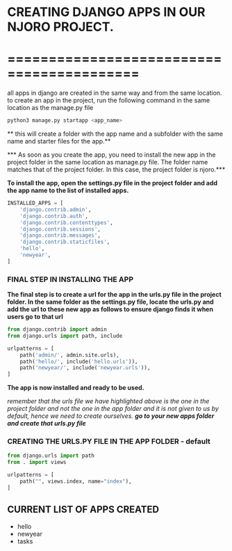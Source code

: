 # CREATING DJANGO APPS IN OUR NJORO PROJECT.
# ==========================================
all apps in django are created in the same way and from the same location.
to create an app in the project, run the following command in the same location as the manage.py file

```python
python3 manage.py startapp <app_name>
```
**
this will create a folder with the app name and a subfolder with the same name and starter files for the app.**

*** As soon as you create the app, you need to install the new app in the project folder in the same location as manage.py file. The folder name matches that of the project folder. In this case, the project folder is njoro.***

**To install the app, open the settings.py file in the project folder and add the app name to the list of installed apps.**

```python
INSTALLED_APPS = [
    'django.contrib.admin',
    'django.contrib.auth',
    'django.contrib.contenttypes',
    'django.contrib.sessions', 
    'django.contrib.messages',
    'django.contrib.staticfiles',
    'hello',
    'newyear',
]
```

### FINAL STEP IN INSTALLING THE APP
**The final step is to create a url for the app in the urls.py file in the project folder.
In the same folder as the settings.py file, locate the urls.py and add the url to these new app as follows to ensure django finds it when users go to that url**

```python
from django.contrib import admin
from django.urls import path, include

urlpatterns = [
    path('admin/', admin.site.urls),
    path('hello/', include('hello.urls')),
    path('newyear/', include('newyear.urls')),
]
```

**The app is now installed and ready to be used.**

_remember that the urls file we have highlighted above is the one in the project folder and not the one in the app folder and it is not given to us by default, hence we need to create ourselves.
**go to your new apps folder and create that urls.py file**_

### CREATING THE URLS.PY FILE IN THE APP FOLDER - default
```python
from django.urls import path
from . import views

urlpatterns = [
    path("", views.index, name="index"),
]
```

## CURRENT LIST OF APPS CREATED
- hello
- newyear
- tasks